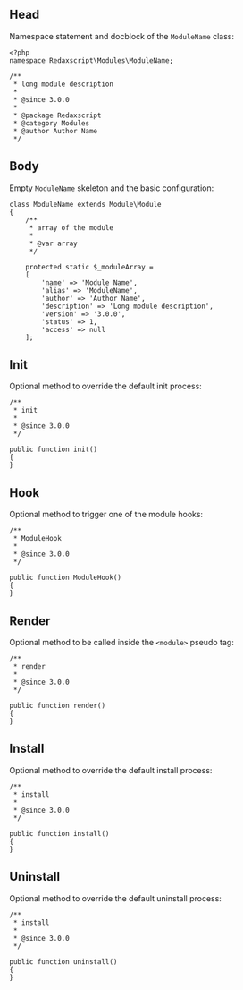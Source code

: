 Head
----

Namespace statement and docblock of the `ModuleName` class:

```
<?php
namespace Redaxscript\Modules\ModuleName;

/**
 * long module description
 *
 * @since 3.0.0
 *
 * @package Redaxscript
 * @category Modules
 * @author Author Name
 */
```


Body
----

Empty `ModuleName` skeleton and the basic configuration:

```
class ModuleName extends Module\Module
{
	/**
	 * array of the module
	 *
	 * @var array
	 */

	protected static $_moduleArray =
	[
		'name' => 'Module Name',
		'alias' => 'ModuleName',
		'author' => 'Author Name',
		'description' => 'Long module description',
		'version' => '3.0.0',
		'status' => 1,
		'access' => null
	];
```


Init
----

Optional method to override the default init process:

```
/**
 * init
 *
 * @since 3.0.0
 */

public function init()
{
}
```


Hook
----

Optional method to trigger one of the module hooks:

```
/**
 * ModuleHook
 *
 * @since 3.0.0
 */

public function ModuleHook()
{
}
```


Render
------

Optional method to be called inside the `<module>` pseudo tag:

```
/**
 * render
 *
 * @since 3.0.0
 */

public function render()
{
}
```


Install
-------

Optional method to override the default install process:

```
/**
 * install
 *
 * @since 3.0.0
 */

public function install()
{
}
```


Uninstall
---------

Optional method to override the default uninstall process:

```
/**
 * install
 *
 * @since 3.0.0
 */

public function uninstall()
{
}
```